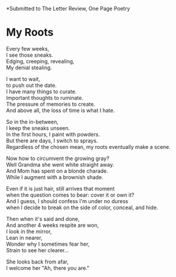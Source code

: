 *Submitted to The Letter Review, One Page Poetry

# My Roots

Every few weeks,  
I see those sneaks.  
Edging, creeping, revealing,  
My denial stealing.  
  
I want to wait,  
to push out the date.  
I have many things to curate.  
Important thoughts to ruminate.  
The pressure of memories to create.  
And above all, the loss of time is what I hate.  
  
So in the in-between,  
I keep the sneaks unseen.  
In the first hours, I paint with powders.  
But there are days, I switch to sprays.  
Regardless of the chosen mean, my roots eventually make a scene.  
  
Now how to circumvent the growing gray?  
Well Grandma she went white straight away.  
And Mom has spent on a blonde charade.  
While I augment with a brownish shade.  
  
Even if it is just hair, still arrives that moment  
when the question comes to bear: cover it or own it?  
And I guess, I should confess I'm under no duress  
when I decide to break on the side of color, conceal, and hide.  
  
Then when it's said and done,  
And another 4 weeks respite are won,  
I look in the mirror,  
Lean in nearer,  
Wonder why I sometimes fear her,  
Strain to see her clearer…  
  
She looks back from afar,  
I welcome her "Ah, there you are."  

